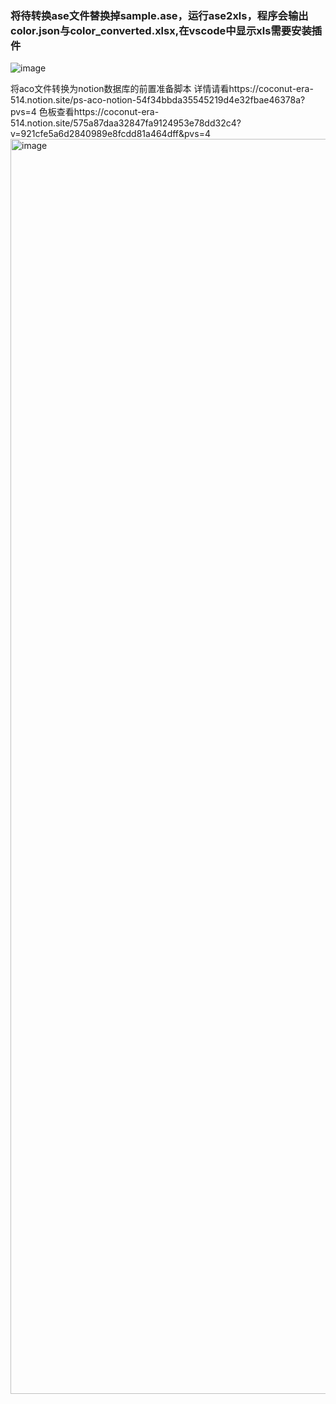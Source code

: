 ### 将待转换ase文件替换掉sample.ase，运行ase2xls，程序会输出color.json与color_converted.xlsx,在vscode中显示xls需要安装插件
![image](https://github.com/pokipoi/ase2xls/assets/22863236/c30a8433-6d0b-43e6-834e-50f8186c129b)

将aco文件转换为notion数据库的前置准备脚本
详情请看https://coconut-era-514.notion.site/ps-aco-notion-54f34bbda35545219d4e32fbae46378a?pvs=4
色板查看https://coconut-era-514.notion.site/575a87daa32847fa9124953e78dd32c4?v=921cfe5a6d2840989e8fcdd81a464dff&pvs=4
<img width="2008" alt="image" src="https://github.com/pokipoi/ase2xls/assets/22863236/d5dee28b-c427-41b5-8539-998b1693a9db">
